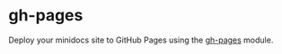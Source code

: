 # gh-pages

Deploy your minidocs site to GitHub Pages using the [gh-pages](http://npmjs.com/gh-pages) module.
